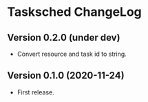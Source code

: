 # Tasksched ChangeLog

## Version 0.2.0 (under dev)

- Convert resource and task id to string.

## Version 0.1.0 (2020-11-24)

- First release.
